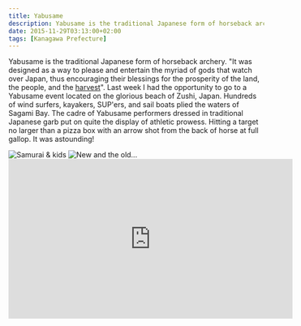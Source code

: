 ```yaml
---
title: Yabusame
description: Yabusame is the traditional Japanese form of horseback archery...
date: 2015-11-29T03:13:00+02:00
tags: [Kanagawa Prefecture]
---
```

<div class="text-lg mt-2">
<p class="mb-2">Yabusame is the traditional Japanese form of horseback archery. "It was designed as a way to please and entertain the myriad of gods that watch over Japan, thus encouraging their blessings for the prosperity of the land, the people, and the <a href="https://en.wikipedia.org/wiki/Yabusame" target="_blank" rel="noopener noreferrer" class="text-red-500 hover:bg-red-500 hover:text-white">harvest</a>". Last week I had the opportunity to go to a Yabusame event located on the glorious beach of Zushi, Japan. Hundreds of wind surfers, kayakers, SUP'ers, and sail boats plied the waters of Sagami Bay. The cadre of Yabusame performers dressed in traditional Japanese garb put on quite the display of athletic prowess. Hitting a target no larger than a pizza box with an arrow shot from the back of horse at full gallop. It was astounding!</p>

<img class="w-8/12 rounded-lg shadow-lg mx-auto" src="https://fallfish-tenkara-images.s3-us-west-1.amazonaws.com/FfT+-+Yabusame/yabusame-zushi-miura+peninsula-japan-samurai.JPG" alt="Samurai & kids" />

<img class="w-8/12 rounded-lg shadow-lg mx-auto" src="https://fallfish-tenkara-images.s3-us-west-1.amazonaws.com/FfT+-+Yabusame/yabusame-zushi-miura+peninsula-japan-wind+surfers.JPG" alt="New and the old..." />

<iframe width="560" height="315" src="https://www.youtube.com/embed/e2qfq1vFba4" title="YouTube video player" frameborder="0" allow="accelerometer; autoplay; clipboard-write; encrypted-media; gyroscope; picture-in-picture" allowfullscreen></iframe>

</div>